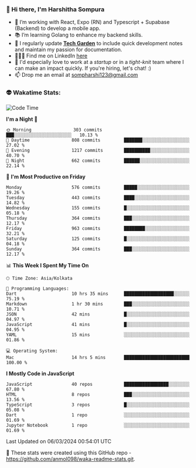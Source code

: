 ### 👋 Hi there, I'm Harshitha Sompura

- 🔧 I’m working with React, Expo (RN) and Typescript + Supabase (Backend) to develop a mobile app.
- 📚 I’m learning Golang to enhance my backend skills.
- 🌾 I regularly update **<u>[Tech Garden](https://tech-garden-hs.vercel.app/)</u>** to include quick development notes and maintain my passion for documentation.
- 👩🏻‍💻 Find me on LinkedIn <u>[here](https://www.linkedin.com/in/harshithasompura/)</u>
- 🐣 I'd especially love to work at a _startup_ or in a _tight-knit_ team where I can make an impact quickly. If you're hiring, let's chat! :)
- 📫 Drop me an email at [sompharshi123@gmail.com](mailto:sompharshi123@gmail.com)

### 👽 Wakatime Stats:
<!--START_SECTION:waka-->
![Code Time](http://img.shields.io/badge/Code%20Time-37%20hrs%2048%20mins-blue)

**I'm a Night 🦉** 

```text
🌞 Morning                303 commits         ███░░░░░░░░░░░░░░░░░░░░░░   10.13 % 
🌆 Daytime                808 commits         ███████░░░░░░░░░░░░░░░░░░   27.02 % 
🌃 Evening                1217 commits        ██████████░░░░░░░░░░░░░░░   40.70 % 
🌙 Night                  662 commits         ██████░░░░░░░░░░░░░░░░░░░   22.14 % 
```
📅 **I'm Most Productive on Friday** 

```text
Monday                   576 commits         █████░░░░░░░░░░░░░░░░░░░░   19.26 % 
Tuesday                  443 commits         ████░░░░░░░░░░░░░░░░░░░░░   14.82 % 
Wednesday                155 commits         █░░░░░░░░░░░░░░░░░░░░░░░░   05.18 % 
Thursday                 364 commits         ███░░░░░░░░░░░░░░░░░░░░░░   12.17 % 
Friday                   963 commits         ████████░░░░░░░░░░░░░░░░░   32.21 % 
Saturday                 125 commits         █░░░░░░░░░░░░░░░░░░░░░░░░   04.18 % 
Sunday                   364 commits         ███░░░░░░░░░░░░░░░░░░░░░░   12.17 % 
```


📊 **This Week I Spent My Time On** 

```text
🕑︎ Time Zone: Asia/Kolkata

💬 Programming Languages: 
Dart                     10 hrs 35 mins      ███████████████████░░░░░░   75.19 % 
Markdown                 1 hr 30 mins        ███░░░░░░░░░░░░░░░░░░░░░░   10.71 % 
JSON                     42 mins             █░░░░░░░░░░░░░░░░░░░░░░░░   04.97 % 
JavaScript               41 mins             █░░░░░░░░░░░░░░░░░░░░░░░░   04.95 % 
YAML                     15 mins             ░░░░░░░░░░░░░░░░░░░░░░░░░   01.86 % 

💻 Operating System: 
Mac                      14 hrs 5 mins       █████████████████████████   100.00 % 
```

**I Mostly Code in JavaScript** 

```text
JavaScript               40 repos            █████████████████░░░░░░░░   67.80 % 
HTML                     8 repos             ███░░░░░░░░░░░░░░░░░░░░░░   13.56 % 
TypeScript               3 repos             █░░░░░░░░░░░░░░░░░░░░░░░░   05.08 % 
Dart                     1 repo              ░░░░░░░░░░░░░░░░░░░░░░░░░   01.69 % 
Jupyter Notebook         1 repo              ░░░░░░░░░░░░░░░░░░░░░░░░░   01.69 % 
```




 Last Updated on 06/03/2024 00:54:01 UTC
<!--END_SECTION:waka-->

👀 These stats were created using this GitHub repo - https://github.com/anmol098/waka-readme-stats.git. 
